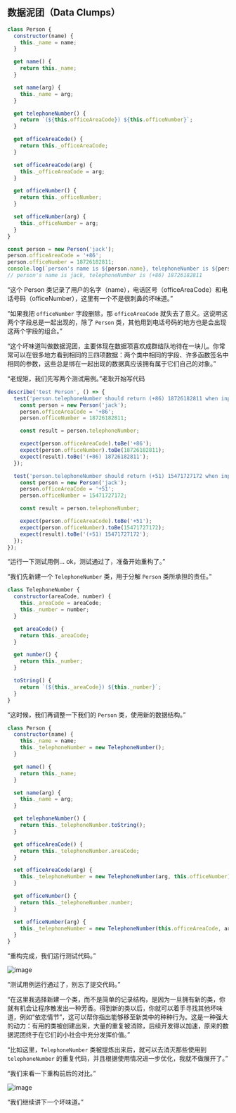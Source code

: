 ## 数据泥团（Data Clumps）

```js
class Person {
  constructor(name) {
    this._name = name;
  }

  get name() {
    return this._name;
  }

  set name(arg) {
    this._name = arg;
  }

  get telephoneNumber() {
    return `(${this.officeAreaCode}) ${this.officeNumber}`;
  }

  get officeAreaCode() {
    return this._officeAreaCode;
  }

  set officeAreaCode(arg) {
    this._officeAreaCode = arg;
  }

  get officeNumber() {
    return this._officeNumber;
  }

  set officeNumber(arg) {
    this._officeNumber = arg;
  }
}

const person = new Person('jack');
person.officeAreaCode = '+86';
person.officeNumber = 18726182811;
console.log(`person's name is ${person.name}, telephoneNumber is ${person.telephoneNumber}`);
// person's name is jack, telephoneNumber is (+86) 18726182811
```

“这个 Person 类记录了用户的名字（name），电话区号（officeAreaCode）和电话号码（officeNumber），这里有一个不是很刺鼻的坏味道。”

“如果我把 `officeNumber` 字段删除，那 `officeAreaCode` 就失去了意义。这说明这两个字段总是一起出现的，除了 `Person` 类，其他用到电话号码的地方也是会出现这两个字段的组合。”

“这个坏味道叫做数据泥团，主要体现在数据项喜欢成群结队地待在一块儿。你常常可以在很多地方看到相同的三四项数据：两个类中相同的字段、许多函数签名中相同的参数，这些总是绑在一起出现的数据真应该拥有属于它们自己的对象。”

“老规矩，我们先写两个测试用例。”老耿开始写代码

```js
describe('test Person', () => {
  test('person.telephoneNumber should return (+86) 18726182811 when input correct struct', () => {
    const person = new Person('jack');
    person.officeAreaCode = '+86';
    person.officeNumber = 18726182811;

    const result = person.telephoneNumber;

    expect(person.officeAreaCode).toBe('+86');
    expect(person.officeNumber).toBe(18726182811);
    expect(result).toBe('(+86) 18726182811');
  });

  test('person.telephoneNumber should return (+51) 15471727172 when input correct struct', () => {
    const person = new Person('jack');
    person.officeAreaCode = '+51';
    person.officeNumber = 15471727172;

    const result = person.telephoneNumber;

    expect(person.officeAreaCode).toBe('+51');
    expect(person.officeNumber).toBe(15471727172);
    expect(result).toBe('(+51) 15471727172');
  });
});
```

“运行一下测试用例... ok，测试通过了，准备开始重构了。”

“我们先新建一个 `TelephoneNumber` 类，用于分解 `Person` 类所承担的责任。”

```js
class TelephoneNumber {
  constructor(areaCode, number) {
    this._areaCode = areaCode;
    this._number = number;
  }

  get areaCode() {
    return this._areaCode;
  }

  get number() {
    return this._number;
  }

  toString() {
    return `(${this._areaCode}) ${this._number}`;
  }
}
```

“这时候，我们再调整一下我们的 `Person` 类，使用新的数据结构。”

```js
class Person {
  constructor(name) {
    this._name = name;
    this._telephoneNumber = new TelephoneNumber();
  }

  get name() {
    return this._name;
  }

  set name(arg) {
    this._name = arg;
  }

  get telephoneNumber() {
    return this._telephoneNumber.toString();
  }

  get officeAreaCode() {
    return this._telephoneNumber.areaCode;
  }

  set officeAreaCode(arg) {
    this._telephoneNumber = new TelephoneNumber(arg, this.officeNumber);
  }

  get officeNumber() {
    return this._telephoneNumber.number;
  }

  set officeNumber(arg) {
    this._telephoneNumber = new TelephoneNumber(this.officeAreaCode, arg);
  }
}
```

“重构完成，我们运行测试代码。”

![image](http://shadows-mall.oss-cn-shenzhen.aliyuncs.com/images/assets/common/Xnip2021-06-10_07-19-54.jpg)

“测试用例运行通过了，别忘了提交代码。”

“在这里我选择新建一个类，而不是简单的记录结构，是因为一旦拥有新的类，你就有机会让程序散发出一种芳香。得到新的类以后，你就可以着手寻找其他坏味道，例如“依恋情节”，这可以帮你指出能够移至新类中的种种行为。这是一种强大的动力：有用的类被创建出来，大量的重复被消除，后续开发得以加速，原来的数据泥团终于在它们的小社会中充分发挥价值。”

“比如这里，`TelephoneNumber` 类被提炼出来后，就可以去消灭那些使用到 `telephoneNumber` 的重复代码，并且根据使用情况进一步优化，我就不做展开了。”

“我们来看一下重构前后的对比。”

![image](http://shadows-mall.oss-cn-shenzhen.aliyuncs.com/images/assets/common/Xnip2021-06-14_09-37-52.jpg)

“我们继续讲下一个坏味道。”

